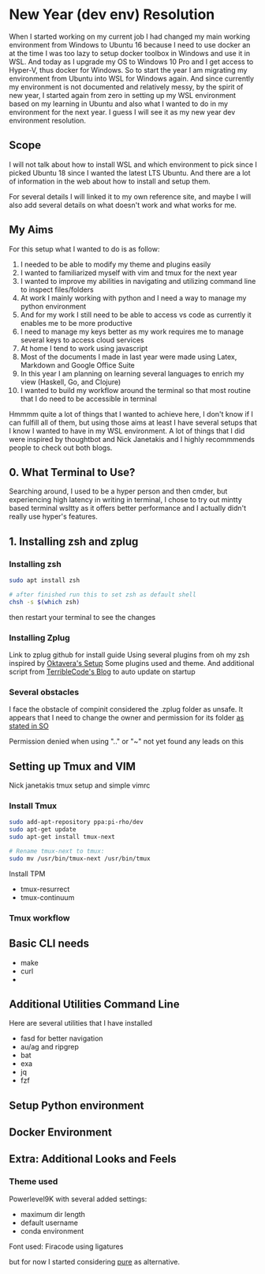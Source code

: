 # New Year (dev env) Resolution

When I started working on my current job I had changed my main working environment from Windows to Ubuntu 16 because I need to use  docker an at the time I was too lazy to setup docker toolbox in Windows and  use it in WSL. And today as I upgrade my OS to Windows 10 Pro and I get access to Hyper-V, thus docker for Windows. So to start the year I am migrating my environment from Ubuntu into WSL for Windows again. And since currently my environment is not documented and relatively messy, by the spirit of new year, I started again from zero in setting up my WSL environment based on my learning in Ubuntu and also  what I wanted to do in my environment for the next year. I guess I will see it as my new year dev environment resolution.

## Scope

I will not talk about how to install WSL and which environment to pick since I picked Ubuntu 18 since I wanted the latest LTS Ubuntu. And there are a lot of information in the web about how to install and setup them.

For several details I will linked it to my own reference site, and maybe I will also add several details on what doesn't work and what works for me.

## My Aims

For this setup what I wanted to do is as follow:

1. I needed to be able to modify my theme and plugins easily
2. I wanted to familiarized myself with vim and tmux for the next year
3. I wanted to improve my abilities in navigating and utilizing command line to inspect files/folders
4. At work I mainly working with python and I need a way to manage my python environment
5. And for my work I still need to be able to access vs code as currently it enables me to be more productive
6. I need to manage my keys better as my work requires me to manage several keys to access cloud services
7. At home I tend to work using javascript
8. Most of the documents I made in last year were made using Latex, Markdown and Google Office Suite
9. In this year I am planning on learning several languages to enrich my view (Haskell, Go, and Clojure)
10. I wanted to build my workflow around the terminal so that most routine that I do need to be accessible in terminal

Hmmmm quite a lot of things that I wanted to achieve here, I don't know if I can fulfill all of them, but using those aims at least I have several setups that I know I wanted to have in my WSL environment. A lot of things that I did were inspired by thoughtbot and Nick Janetakis and I highly recommmends people to check out both blogs.

## 0. What Terminal to Use?

Searching around, I used to be a hyper person and then cmder, but experiencing high latency in writing in terminal, I chose to try out mintty based terminal wsltty as it offers better performance and I actually didn't really use hyper's features.

## 1. Installing zsh and zplug

### Installing zsh

``` bash
sudo apt install zsh

# after finished run this to set zsh as default shell
chsh -s $(which zsh)
```

then restart your terminal to see the changes

### Installing Zplug

Link to zplug github for install guide
Using several plugins from oh my zsh inspired by [Oktavera's Setup](https://github.com/okitavera/dotfiles/blob/master/.zshrc)
Some plugins used and theme. And additional script from [TerribleCode's Blog](https://www.terriblecode.com/blog/zplug-from-a-former-oh-my-zsh-user/) to auto update on startup

### Several obstacles

I face the obstacle of compinit considered the .zplug folder as unsafe. It appears that I need to change the owner and permission for its folder [as stated in SO](https://github.com/zsh-users/zsh-completions/issues/433)

Permission denied when using ".." or "~" not yet found any leads on this

## Setting up Tmux and VIM

Nick janetakis tmux setup and simple vimrc

### Install Tmux

``` bash
sudo add-apt-repository ppa:pi-rho/dev
sudo apt-get update
sudo apt-get install tmux-next

# Rename tmux-next to tmux:
sudo mv /usr/bin/tmux-next /usr/bin/tmux
```

Install TPM
- tmux-resurrect
- tmux-continuum

### Tmux workflow

## Basic CLI needs

- make
- curl
-

## Additional Utilities Command Line

Here are several utilities that I have installed

- fasd for better navigation
- au/ag and ripgrep
- bat
- exa
- jq
- fzf

## Setup Python environment

## Docker Environment

## Extra: Additional Looks and Feels

### Theme used

Powerlevel9K with several added settings:

- maximum dir length
- default username
- conda environment

Font used: Firacode using ligatures

but for now I started considering [pure](https://github.com/sindresorhus/pure) as alternative.
